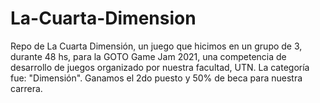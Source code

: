 # La-Cuarta-Dimension
Repo de La Cuarta Dimensión, un juego que hicimos en un grupo de 3, durante 48 hs, para la GOTO Game Jam 2021, una competencia de desarrollo de juegos organizado por nuestra facultad, UTN. La categoría fue: "Dimensión". Ganamos el 2do puesto y 50% de beca para nuestra carrera.
